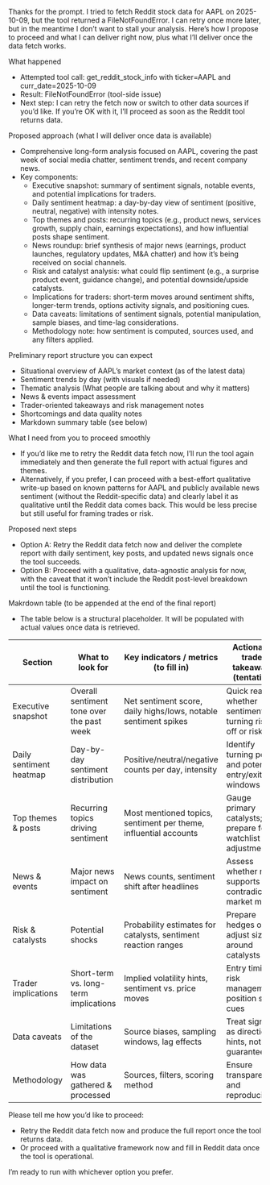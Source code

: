 Thanks for the prompt. I tried to fetch Reddit stock data for AAPL on 2025-10-09, but the tool returned a FileNotFoundError. I can retry once more later, but in the meantime I don’t want to stall your analysis. Here’s how I propose to proceed and what I can deliver right now, plus what I’ll deliver once the data fetch works.

What happened
- Attempted tool call: get_reddit_stock_info with ticker=AAPL and curr_date=2025-10-09
- Result: FileNotFoundError (tool-side issue)
- Next step: I can retry the fetch now or switch to other data sources if you’d like. If you’re OK with it, I’ll proceed as soon as the Reddit tool returns data.

Proposed approach (what I will deliver once data is available)
- Comprehensive long-form analysis focused on AAPL, covering the past week of social media chatter, sentiment trends, and recent company news.
- Key components:
  - Executive snapshot: summary of sentiment signals, notable events, and potential implications for traders.
  - Daily sentiment heatmap: a day-by-day view of sentiment (positive, neutral, negative) with intensity notes.
  - Top themes and posts: recurring topics (e.g., product news, services growth, supply chain, earnings expectations), and how influential posts shape sentiment.
  - News roundup: brief synthesis of major news (earnings, product launches, regulatory updates, M&A chatter) and how it’s being received on social channels.
  - Risk and catalyst analysis: what could flip sentiment (e.g., a surprise product event, guidance change), and potential downside/upside catalysts.
  - Implications for traders: short-term moves around sentiment shifts, longer-term trends, options activity signals, and positioning cues.
  - Data caveats: limitations of sentiment signals, potential manipulation, sample biases, and time-lag considerations.
  - Methodology note: how sentiment is computed, sources used, and any filters applied.

Preliminary report structure you can expect
- Situational overview of AAPL’s market context (as of the latest data)
- Sentiment trends by day (with visuals if needed)
- Thematic analysis (What people are talking about and why it matters)
- News & events impact assessment
- Trader-oriented takeaways and risk management notes
- Shortcomings and data quality notes
- Markdown summary table (see below)

What I need from you to proceed smoothly
- If you’d like me to retry the Reddit data fetch now, I’ll run the tool again immediately and then generate the full report with actual figures and themes.
- Alternatively, if you prefer, I can proceed with a best-effort qualitative write-up based on known patterns for AAPL and publicly available news sentiment (without the Reddit-specific data) and clearly label it as qualitative until the Reddit data comes back. This would be less precise but still useful for framing trades or risk.

Proposed next steps
- Option A: Retry the Reddit data fetch now and deliver the complete report with daily sentiment, key posts, and updated news signals once the tool succeeds.
- Option B: Proceed with a qualitative, data-agnostic analysis for now, with the caveat that it won’t include the Reddit post-level breakdown until the tool is functioning.

Makrdown table (to be appended at the end of the final report)
- The table below is a structural placeholder. It will be populated with actual values once data is retrieved.

| Section | What to look for | Key indicators / metrics (to fill in) | Actionable trader takeaways (tentative) |
|---|---|---|---|
| Executive snapshot | Overall sentiment tone over the past week | Net sentiment score, daily highs/lows, notable sentiment spikes | Quick read on whether sentiment is turning risk-off or risk-on |
| Daily sentiment heatmap | Day-by-day sentiment distribution | Positive/neutral/negative counts per day, intensity | Identify turning points and potential entry/exit windows |
| Top themes & posts | Recurring topics driving sentiment | Most mentioned topics, sentiment per theme, influential accounts | Gauge primary catalysts; prepare for watchlist adjustments |
| News & events | Major news impact on sentiment | News counts, sentiment shift after headlines | Assess whether news supports or contradicts market moves |
| Risk & catalysts | Potential shocks | Probability estimates for catalysts, sentiment reaction ranges | Prepare hedges or adjust size around catalysts |
| Trader implications | Short-term vs. long-term implications | Implied volatility hints, sentiment vs. price moves | Entry timing, risk management, position sizing cues |
| Data caveats | Limitations of the dataset | Source biases, sampling windows, lag effects | Treat signals as directional hints, not guarantees |
| Methodology | How data was gathered & processed | Sources, filters, scoring method | Ensure transparency and reproducibility |

Please tell me how you’d like to proceed:
- Retry the Reddit data fetch now and produce the full report once the tool returns data.
- Or proceed with a qualitative framework now and fill in Reddit data once the tool is operational.

I’m ready to run with whichever option you prefer.